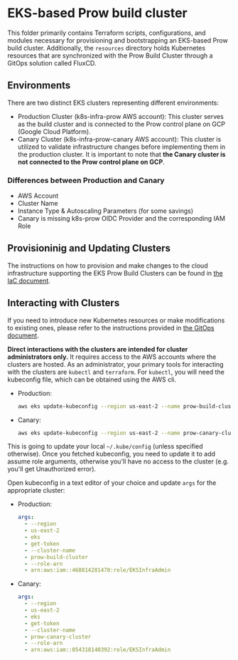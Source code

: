 # EKS-based Prow build cluster

This folder primarily contains Terraform scripts, configurations, and modules necessary
for provisioning and bootstrapping an EKS-based Prow build cluster. Additionally, the `resources`
directory holds Kubernetes resources that are synchronized with the Prow Build Cluster through
a GitOps solution called FluxCD.

## Environments

There are two distinct EKS clusters representing different environments:

* Production Cluster (k8s-infra-prow AWS account): This cluster serves as the build cluster and is connected
  to the Prow control plane on GCP (Google Cloud Platform).
* Canary Cluster (k8s-infra-prow-canary AWS account): This cluster is utilized to validate infrastructure changes before
  implementing them in the production cluster. It is important to note that 
  **the Canary cluster is not connected to the Prow control plane on GCP**.

### Differences between Production and Canary

* AWS Account
* Cluster Name
* Instance Type & Autoscaling Parameters (for some savings)
* Canary is missing k8s-prow OIDC Provider and the corresponding IAM Role

## Provisioninig and Updating Clusters

The instructions on how to provision and make changes to the cloud infrastructure supporting the EKS Prow Build Clusters
can be found in [the IaC document](./docs/IaC.md).

## Interacting with Clusters

If you need to introduce new Kubernetes resources or make modifications to existing ones,
please refer to the instructions provided in [the GitOps document](./docs/GitOps.md).

**Direct interactions with the clusters are intended for cluster administrators only.**
It requires access to the AWS accounts where the clusters are hosted.
As an administrator, your primary tools for interacting with the clusters are `kubectl` and `terraform`.
For `kubectl`, you will need the kubeconfig file, which can be obtained using the AWS cli.

* Production:
    ```bash
    aws eks update-kubeconfig --region us-east-2 --name prow-build-cluster
    ```

* Canary:
    ```bash
    aws eks update-kubeconfig --region us-east-2 --name prow-canary-cluster
    ```

This is going to update your local `~/.kube/config` (unless specified otherwise).
Once you fetched kubeconfig, you need to update it to add assume role arguments,
otherwise you'll have no access to the cluster (e.g. you'll get Unauthorized error).

Open kubeconfig in a text editor of your choice and update `args` for the
appropriate cluster:

* Production:
    ```yaml
    args:
      - --region
      - us-east-2
      - eks
      - get-token
      - --cluster-name
      - prow-build-cluster
      - --role-arn
      - arn:aws:iam::468814281478:role/EKSInfraAdmin
    ```
* Canary:
    ```yaml
    args:
      - --region
      - us-east-2
      - eks
      - get-token
      - --cluster-name
      - prow-canary-cluster
      - --role-arn
      - arn:aws:iam::054318140392:role/EKSInfraAdmin
    ```
